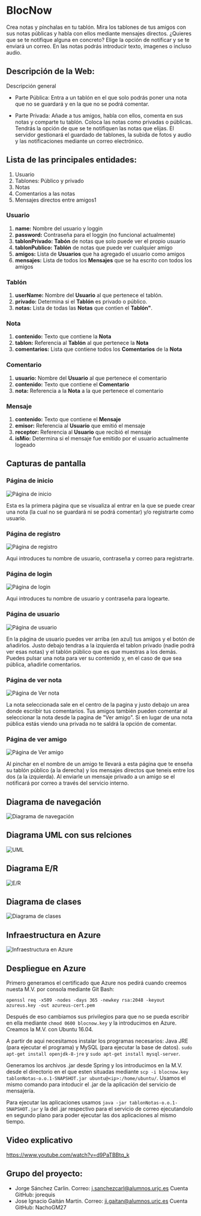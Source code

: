 ﻿# **BlocNow**

Crea notas y pínchalas en tu tablón. Mira los tablones de tus amigos con sus notas públicas y habla con ellos mediante mensajes directos. ¿Quieres que se te notifique alguna en concreto? Elige la opción de notificar y se te enviará un correo. En las notas podrás introducir texto, imagenes o incluso audio.

## Descripción de la Web:


Descripción general


* Parte Pública: Entra a un tablón en el que solo podrás poner una nota que no se guardará y en la que no se podrá comentar.


* Parte Privada: Añade a tus amigos, habla con ellos, comenta en sus notas y comparte tu tablón. Coloca las notas como privadas o públicas. Tendrás la opción de que se te notifiquen las notas que elijas. El servidor gestionará el guardado de tablones, la subida de fotos y audio y las notificaciones mediante un correo electrónico.


## Lista de las principales entidades:
1. Usuario
2. Tablones: Público y privado
3. Notas
4. Comentarios a las notas
5. Mensajes directos entre amigos1

### Usuario
1. **name:** Nombre del usuario y loggin
2. **password:** Contraseña para el loggin (no funcional actualmente)
3. **tablonPrivado:** **Tabón** de notas que solo puede ver el propio usuario
4. **tablonPublico:** **Tablón** de notas que puede ver cualquier amigo
5. **amigos:** Lista de **Usuarios** que ha agregado el usuario como amigos
6. **mensajes:** Lista de todos los **Mensajes** que se ha escrito con todos los amigos

### Tablón
1. **userName:** Nombre del **Usuario** al que pertenece el tablón.
2. **privado:** Determina si el **Tablón** es privado o público.
3. **notas:** Lista de todas las **Notas** que contien el **Tablón"**.

### Nota
1. **contenido:** Texto que contiene la **Nota**
2. **tablon:** Referencia al **Tablón** al que pertenece la **Nota**
3. **comentarios:** Lista que contiene todos los **Comentarios** de la **Nota**

### Comentario
1. **usuario:** Nombre del **Usuario** al que pertenece el comentario
2. **contenido:** Texto que contiene el **Comentario**
3. **nota:** Referencia a la **Nota** a la que pertenece el comentario

### Mensaje
1. **contenido:** Texto que contiene el **Mensaje**
2. **emisor:** Referencia al **Usuario** que emitió el mensaje
3. **receptor:** Referencia al **Usuario** que recibió el mensaje
4. **isMio:** Determina si el mensaje fue emitido por el usuario actualmente logeado


## Capturas de pantalla

### Página de inicio

![Página de inicio](Capturas/Inicio.PNG)

Esta es la primera página que se visualiza al entrar en la que se puede crear una nota (la cual no se guardará ni se podrá comentar) y/o registrarte como usuario.


### Página de registro

![Página de registro](Capturas/registro.png)

Aqui introduces tu nombre de usuario, contraseña y correo para registrarte.


### Página de login

![Página de login](Capturas/login.png)

Aqui introduces tu nombre de usuario y contraseña para logearte.


### Página de usuario

![Página de usuario](Capturas/PaginaUsuario.PNG)

En la página de usuario puedes ver arriba (en azul) tus amigos y el botón de añadirlos. Justo debajo tendras a la izquierda el tablon privado (nadie podrá ver esas notas) y el tablón público que es que muestras a los demás. Puedes pulsar una nota para ver su contenido y, en el caso de que sea pública, añadirle comentarios.


### Página de ver nota

![Página de Ver nota](Capturas/VisualizarNota&Coments.PNG)

La nota seleccionada sale en el centro de la pagina y justo debajo un area donde escribir tus comentarios. Tus amigos también pueden comentar al seleccionar la nota desde la pagina de "Ver amigo". Si en lugar de una nota pública estás viendo una privada no te saldrá la opción de comentar.


### Página de ver amigo 

![Página de Ver amigo](Capturas/VistaTablonAmigo.PNG)

Al pinchar en el nombre de un amigo te llevará a esta página que te enseña su tablón público (a la derecha) y los mensajes directos que teneis entre los dos (a la izquierda). Al enviarle un mensaje privado a un amigo se el notificará por correo a través del servicio interno.


## Diagrama de navegación

![Diagrama de navegación](Capturas/DiagramaNavigacion.png)


## Diagrama UML con sus relciones

![UML](Capturas/UML.PNG)


## Diagrama E/R

![E/R](Capturas/ER.png)


## Diagrama de clases

![Diagrama de clases](Capturas/DiagramaClases.PNG)


## Infraestructura en Azure

![Infraestructura en Azure](Capturas/InfraestructuraAzure.PNG)


## Despliegue en Azure

Primero generamos el certificado que Azure nos pedirá cuando creemos nuesta M.V. por consola mediante Git Bash:

`openssl req -x509 -nodes -days 365 -newkey rsa:2048 -keyout azureus.key -out azureus-cert.pem`

Después de eso cambiamos sus privilegios para que no se pueda escribir en ella mediante `chmod 0600 blocnow.key` y la introducimos en Azure. Creamos la M.V. con Ubuntu 16.04.

A partir de aqui necesitamos instalar los programas necesarios: Java JRE (para ejecutar el programa) y MySQL (para ejecutar la base de datos). `sudo apt-get install openjdk-8-jre` y `sudo apt-get install mysql-server`.

Generamos los archivos .jar desde Spring y los introducimos en la M.V. desde el directorio en el que esten situadas mediante `scp -i blocnow.key tablonNotas-o.o.1-SNAPSHOT.jar ubuntu@<ip>:/home/ubuntu/`. Usamos el mismo comando para intoducir el .jar de la aplicación del servicio de mensajería.

Para ejecutar las aplicaciones usamos `java -jar tablonNotas-o.o.1-SNAPSHOT.jar` y la del .jar respectivo para el servicio de correo ejecutandolo en segundo plano para poder ejecutar las dos aplicaciones al mismo tiempo.


## Video explicativo

https://www.youtube.com/watch?v=d9PaTBBtq_k


## Grupo del proyecto:


- Jorge Sánchez Carlin. Correo: j.sanchezcarl@alumnos.urjc.es Cuenta GitHub: jorequis
- Jose Ignacio Gaitán Martín. Correo: ji.gaitan@alumnos.urjc.es Cuenta GitHub: NachoGM27
